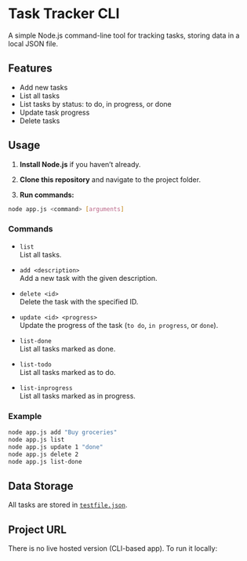 # Task Tracker CLI

A simple Node.js command-line tool for tracking tasks, storing data in a local JSON file.

## Features

- Add new tasks
- List all tasks
- List tasks by status: to do, in progress, or done
- Update task progress
- Delete tasks

## Usage

1. **Install Node.js** if you haven’t already.

2. **Clone this repository** and navigate to the project folder.

3. **Run commands:**

```sh
node app.js <command> [arguments]
```

### Commands

- `list`  
  List all tasks.

- `add <description>`  
  Add a new task with the given description.

- `delete <id>`  
  Delete the task with the specified ID.

- `update <id> <progress>`  
  Update the progress of the task (`to do`, `in progress`, or `done`).

- `list-done`  
  List all tasks marked as done.

- `list-todo`  
  List all tasks marked as to do.

- `list-inprogress`  
  List all tasks marked as in progress.

### Example

```sh
node app.js add "Buy groceries"
node app.js list
node app.js update 1 "done"
node app.js delete 2
node app.js list-done
```

## Data Storage

All tasks are stored in [`testfile.json`](testfile.json).

## Project URL

There is no live hosted version (CLI-based app). To run it locally:
